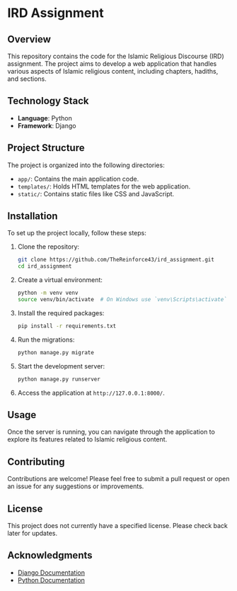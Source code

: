 # IRD Assignment

## Overview
This repository contains the code for the Islamic Religious Discourse (IRD) assignment. The project aims to develop a web application that handles various aspects of Islamic religious content, including chapters, hadiths, and sections.

## Technology Stack
- **Language**: Python
- **Framework**: Django

## Project Structure
The project is organized into the following directories:
- `app/`: Contains the main application code.
- `templates/`: Holds HTML templates for the web application.
- `static/`: Contains static files like CSS and JavaScript.

## Installation
To set up the project locally, follow these steps:

1. Clone the repository:
   ```bash
   git clone https://github.com/TheReinforce43/ird_assignment.git
   cd ird_assignment
   ```

2. Create a virtual environment:
   ```bash
   python -m venv venv
   source venv/bin/activate  # On Windows use `venv\Scripts\activate`
   ```

3. Install the required packages:
   ```bash
   pip install -r requirements.txt
   ```

4. Run the migrations:
   ```bash
   python manage.py migrate
   ```

5. Start the development server:
   ```bash
   python manage.py runserver
   ```

6. Access the application at `http://127.0.0.1:8000/`.

## Usage
Once the server is running, you can navigate through the application to explore its features related to Islamic religious content.

## Contributing
Contributions are welcome! Please feel free to submit a pull request or open an issue for any suggestions or improvements.

## License
This project does not currently have a specified license. Please check back later for updates.

## Acknowledgments
- [Django Documentation](https://docs.djangoproject.com/)
- [Python Documentation](https://docs.python.org/3/)
